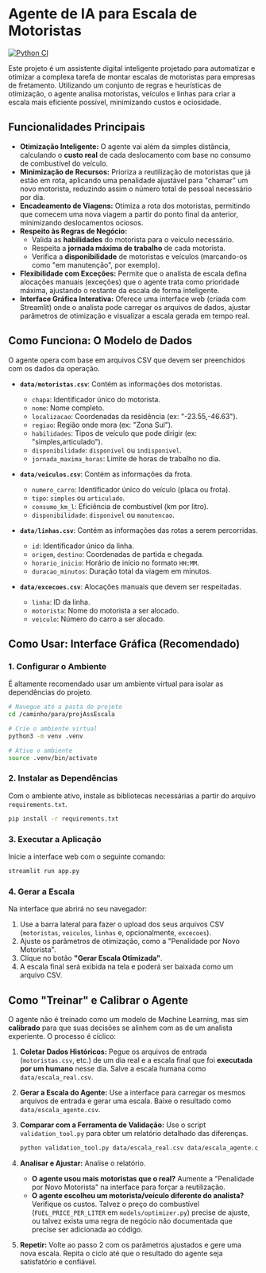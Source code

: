# Agente de IA para Escala de Motoristas

[![Python CI](https://github.com/<SEU-USUARIO>/<SEU-REPOSITORIO>/actions/workflows/ci.yml/badge.svg)](https://github.com/<SEU-USUARIO>/<SEU-REPOSITORIO>/actions/workflows/ci.yml)

Este projeto é um assistente digital inteligente projetado para automatizar e otimizar a complexa tarefa de montar escalas de motoristas para empresas de fretamento. Utilizando um conjunto de regras e heurísticas de otimização, o agente analisa motoristas, veículos e linhas para criar a escala mais eficiente possível, minimizando custos e ociosidade.

## Funcionalidades Principais

- **Otimização Inteligente:** O agente vai além da simples distância, calculando o **custo real** de cada deslocamento com base no consumo de combustível do veículo.
- **Minimização de Recursos:** Prioriza a reutilização de motoristas que já estão em rota, aplicando uma penalidade ajustável para "chamar" um novo motorista, reduzindo assim o número total de pessoal necessário por dia.
- **Encadeamento de Viagens:** Otimiza a rota dos motoristas, permitindo que comecem uma nova viagem a partir do ponto final da anterior, minimizando deslocamentos ociosos.
- **Respeito às Regras de Negócio:**
  - Valida as **habilidades** do motorista para o veículo necessário.
  - Respeita a **jornada máxima de trabalho** de cada motorista.
  - Verifica a **disponibilidade** de motoristas e veículos (marcando-os como "em manutenção", por exemplo).
- **Flexibilidade com Exceções:** Permite que o analista de escala defina alocações manuais (exceções) que o agente trata como prioridade máxima, ajustando o restante da escala de forma inteligente.
- **Interface Gráfica Interativa:** Oferece uma interface web (criada com Streamlit) onde o analista pode carregar os arquivos de dados, ajustar parâmetros de otimização e visualizar a escala gerada em tempo real.

## Como Funciona: O Modelo de Dados

O agente opera com base em arquivos CSV que devem ser preenchidos com os dados da operação.

- **`data/motoristas.csv`**: Contém as informações dos motoristas.
  - `chapa`: Identificador único do motorista.
  - `nome`: Nome completo.
  - `localizacao`: Coordenadas da residência (ex: "-23.55,-46.63").
  - `regiao`: Região onde mora (ex: "Zona Sul").
  - `habilidades`: Tipos de veículo que pode dirigir (ex: "simples,articulado").
  - `disponibilidade`: `disponivel` ou `indisponivel`.
  - `jornada_maxima_horas`: Limite de horas de trabalho no dia.

- **`data/veiculos.csv`**: Contém as informações da frota.
  - `numero_carro`: Identificador único do veículo (placa ou frota).
  - `tipo`: `simples` ou `articulado`.
  - `consumo_km_l`: Eficiência de combustível (km por litro).
  - `disponibilidade`: `disponivel` ou `manutencao`.

- **`data/linhas.csv`**: Contém as informações das rotas a serem percorridas.
  - `id`: Identificador único da linha.
  - `origem`, `destino`: Coordenadas de partida e chegada.
  - `horario_inicio`: Horário de início no formato `HH:MM`.
  - `duracao_minutos`: Duração total da viagem em minutos.

- **`data/excecoes.csv`**: Alocações manuais que devem ser respeitadas.
  - `linha`: ID da linha.
  - `motorista`: Nome do motorista a ser alocado.
  - `veiculo`: Número do carro a ser alocado.

## Como Usar: Interface Gráfica (Recomendado)

### 1. Configurar o Ambiente
É altamente recomendado usar um ambiente virtual para isolar as dependências do projeto.

```bash
# Navegue até a pasta do projeto
cd /caminho/para/projAssEscala

# Crie o ambiente virtual
python3 -m venv .venv

# Ative o ambiente
source .venv/bin/activate
```

### 2. Instalar as Dependências
Com o ambiente ativo, instale as bibliotecas necessárias a partir do arquivo `requirements.txt`.

```bash
pip install -r requirements.txt
```

### 3. Executar a Aplicação
Inicie a interface web com o seguinte comando:

```bash
streamlit run app.py
```

### 4. Gerar a Escala
Na interface que abrirá no seu navegador:
1.  Use a barra lateral para fazer o upload dos seus arquivos CSV (`motoristas`, `veiculos`, `linhas` e, opcionalmente, `excecoes`).
2.  Ajuste os parâmetros de otimização, como a "Penalidade por Novo Motorista".
3.  Clique no botão **"Gerar Escala Otimizada"**.
4.  A escala final será exibida na tela e poderá ser baixada como um arquivo CSV.

## Como "Treinar" e Calibrar o Agente

O agente não é treinado como um modelo de Machine Learning, mas sim **calibrado** para que suas decisões se alinhem com as de um analista experiente. O processo é cíclico:

1.  **Coletar Dados Históricos:** Pegue os arquivos de entrada (`motoristas.csv`, etc.) de um dia real e a escala final que foi **executada por um humano** nesse dia. Salve a escala humana como `data/escala_real.csv`.

2.  **Gerar a Escala do Agente:** Use a interface para carregar os mesmos arquivos de entrada e gerar uma escala. Baixe o resultado como `data/escala_agente.csv`.

3.  **Comparar com a Ferramenta de Validação:** Use o script `validation_tool.py` para obter um relatório detalhado das diferenças.

    ```bash
    python validation_tool.py data/escala_real.csv data/escala_agente.csv
    ```

4.  **Analisar e Ajustar:** Analise o relatório.
    - **O agente usou mais motoristas que o real?** Aumente a "Penalidade por Novo Motorista" na interface para forçar a reutilização.
    - **O agente escolheu um motorista/veículo diferente do analista?** Verifique os custos. Talvez o preço do combustível (`FUEL_PRICE_PER_LITER` em `models/optimizer.py`) precise de ajuste, ou talvez exista uma regra de negócio não documentada que precise ser adicionada ao código.

5.  **Repetir:** Volte ao passo 2 com os parâmetros ajustados e gere uma nova escala. Repita o ciclo até que o resultado do agente seja satisfatório e confiável.